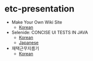 # etc-presentation
- Make Your Own Wiki Site
    - [Korean](https://docs.google.com/presentation/d/1m9VOf85kKVXL3a6a5MDCx7haKPKJYsaiEiIoXa_uycY/edit?usp=sharing)
- Selenide: CONCISE UI TESTS IN JAVA
    - [Korean](https://docs.google.com/presentation/d/1WI5rYHtxHFLgNXjnHy0W4wBa-MNKdgzWQNnZ-QsGU-M/edit#slide=id.p)
    - [Japanese](https://docs.google.com/presentation/d/1wpLI5G2XxPeEMPUgpK4gTbo5e5QkSjLNbwa-bMqMSTI/edit#slide=id.p)
 - 재택근무지름기
    - [Korean](https://docs.google.com/presentation/d/1ufliV8pUP1z-DNtUkw7m-xuVw3nmMS_UOiGcchR-J0Q/edit?usp=sharing)
